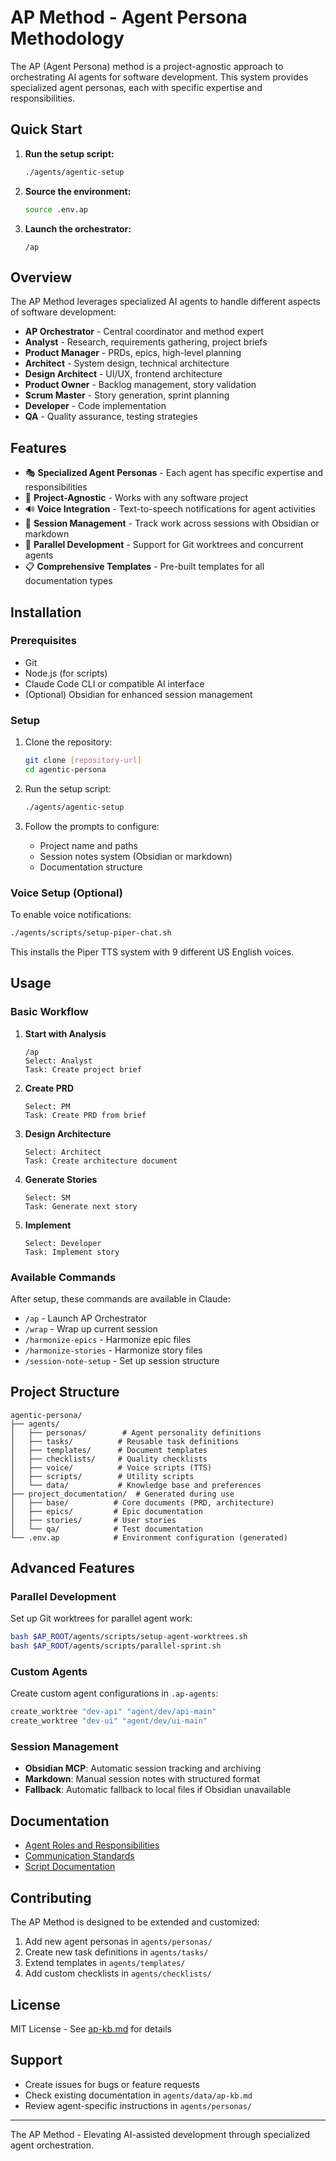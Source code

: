# AP Method - Agent Persona Methodology

The AP (Agent Persona) method is a project-agnostic approach to orchestrating AI agents for software development. This system provides specialized agent personas, each with specific expertise and responsibilities.

## Quick Start

1. **Run the setup script:**
   ```bash
   ./agents/agentic-setup
   ```

2. **Source the environment:**
   ```bash
   source .env.ap
   ```

3. **Launch the orchestrator:**
   ```
   /ap
   ```

## Overview

The AP Method leverages specialized AI agents to handle different aspects of software development:

- **AP Orchestrator** - Central coordinator and method expert
- **Analyst** - Research, requirements gathering, project briefs
- **Product Manager** - PRDs, epics, high-level planning
- **Architect** - System design, technical architecture
- **Design Architect** - UI/UX, frontend architecture
- **Product Owner** - Backlog management, story validation
- **Scrum Master** - Story generation, sprint planning
- **Developer** - Code implementation
- **QA** - Quality assurance, testing strategies

## Features

- 🎭 **Specialized Agent Personas** - Each agent has specific expertise and responsibilities
- 🎯 **Project-Agnostic** - Works with any software project
- 🔊 **Voice Integration** - Text-to-speech notifications for agent activities
- 📝 **Session Management** - Track work across sessions with Obsidian or markdown
- 🚀 **Parallel Development** - Support for Git worktrees and concurrent agents
- 📋 **Comprehensive Templates** - Pre-built templates for all documentation types

## Installation

### Prerequisites

- Git
- Node.js (for scripts)
- Claude Code CLI or compatible AI interface
- (Optional) Obsidian for enhanced session management

### Setup

1. Clone the repository:
   ```bash
   git clone [repository-url]
   cd agentic-persona
   ```

2. Run the setup script:
   ```bash
   ./agents/agentic-setup
   ```

3. Follow the prompts to configure:
   - Project name and paths
   - Session notes system (Obsidian or markdown)
   - Documentation structure

### Voice Setup (Optional)

To enable voice notifications:

```bash
./agents/scripts/setup-piper-chat.sh
```

This installs the Piper TTS system with 9 different US English voices.

## Usage

### Basic Workflow

1. **Start with Analysis**
   ```
   /ap
   Select: Analyst
   Task: Create project brief
   ```

2. **Create PRD**
   ```
   Select: PM
   Task: Create PRD from brief
   ```

3. **Design Architecture**
   ```
   Select: Architect
   Task: Create architecture document
   ```

4. **Generate Stories**
   ```
   Select: SM
   Task: Generate next story
   ```

5. **Implement**
   ```
   Select: Developer
   Task: Implement story
   ```

### Available Commands

After setup, these commands are available in Claude:

- `/ap` - Launch AP Orchestrator
- `/wrap` - Wrap up current session
- `/harmonize-epics` - Harmonize epic files
- `/harmonize-stories` - Harmonize story files
- `/session-note-setup` - Set up session structure

## Project Structure

```
agentic-persona/
├── agents/
│   ├── personas/        # Agent personality definitions
│   ├── tasks/          # Reusable task definitions
│   ├── templates/      # Document templates
│   ├── checklists/     # Quality checklists
│   ├── voice/          # Voice scripts (TTS)
│   ├── scripts/        # Utility scripts
│   └── data/           # Knowledge base and preferences
├── project_documentation/  # Generated during use
│   ├── base/          # Core documents (PRD, architecture)
│   ├── epics/         # Epic documentation
│   ├── stories/       # User stories
│   └── qa/            # Test documentation
└── .env.ap            # Environment configuration (generated)
```

## Advanced Features

### Parallel Development

Set up Git worktrees for parallel agent work:

```bash
bash $AP_ROOT/agents/scripts/setup-agent-worktrees.sh
bash $AP_ROOT/agents/scripts/parallel-sprint.sh
```

### Custom Agents

Create custom agent configurations in `.ap-agents`:

```bash
create_worktree "dev-api" "agent/dev/api-main"
create_worktree "dev-ui" "agent/dev/ui-main"
```

### Session Management

- **Obsidian MCP**: Automatic session tracking and archiving
- **Markdown**: Manual session notes with structured format
- **Fallback**: Automatic fallback to local files if Obsidian unavailable

## Documentation

- [Agent Roles and Responsibilities](agents/data/ap-kb.md)
- [Communication Standards](agents/personas/communication_standards.md)
- [Script Documentation](agents/scripts/README.md)

## Contributing

The AP Method is designed to be extended and customized:

1. Add new agent personas in `agents/personas/`
2. Create new task definitions in `agents/tasks/`
3. Extend templates in `agents/templates/`
4. Add custom checklists in `agents/checklists/`

## License

MIT License - See [ap-kb.md](agents/data/ap-kb.md) for details

## Support

- Create issues for bugs or feature requests
- Check existing documentation in `agents/data/ap-kb.md`
- Review agent-specific instructions in `agents/personas/`

---

The AP Method - Elevating AI-assisted development through specialized agent orchestration.